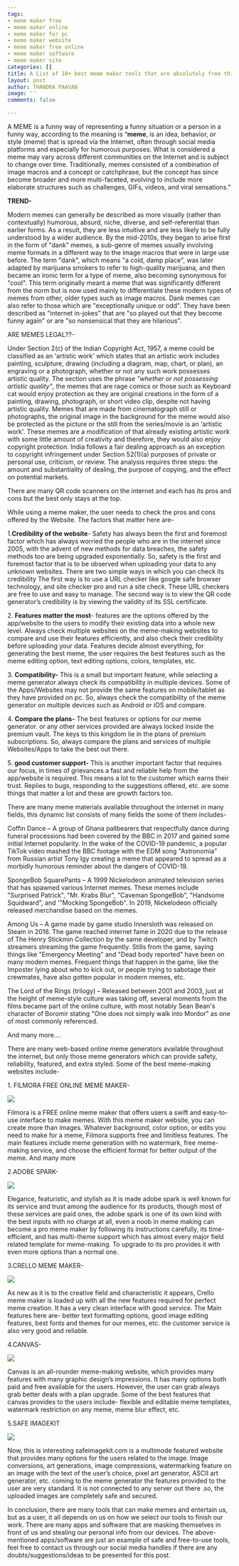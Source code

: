 ```yaml
---
tags:
- meme maker free
- meme maker online
- meme maker for pc
- meme maker website
- meme maker free online
- meme maker software
- meme maker site
categories: []
title: A List of 10+ best meme maker tools that are absolutely free this 2021.
layout: post
author: THANDRA PAAVAN
image: ''
comments: false

---
```

A MEME is a funny way of representing a funny situation or a person in a funny way, according to the meaning is “**meme**, is an idea, behavior, or style (meme) that is spread via the Internet, often through social media platforms and especially for humorous purposes. What is considered a meme may vary across different communities on the Internet and is subject to change over time. Traditionally, memes consisted of a combination of image macros and a concept or catchphrase, but the concept has since become broader and more multi-faceted, evolving to include more elaborate structures such as challenges, GIFs, videos, and viral sensations.”

**TREND-**

Modern memes can generally be described as more visually (rather than contextually) humorous, absurd, niche, diverse, and self-referential than earlier forms. As a result, they are less intuitive and are less likely to be fully understood by a wider audience. By the mid-2010s, they began to arise first in the form of "dank" memes, a sub-genre of memes usually involving meme formats in a different way to the image macros that were in large use before. The term "dank", which means "a cold, damp place", was later adapted by marijuana smokers to refer to high-quality marijuana, and then became an ironic term for a type of meme, also becoming synonymous for "cool". This term originally meant a meme that was significantly different from the norm but is now used mainly to differentiate these modern types of memes from other, older types such as image macros. Dank memes can also refer to those which are "exceptionally unique or odd". They have been described as "internet in-jokes" that are "so played out that they become funny again" or are "so nonsensical that they are hilarious".

ARE MEMES LEGAL??-

Under Section 2(c) of the Indian Copyright Act, 1957, a meme could be classified as an 'artistic work' which states that an artistic work includes painting, sculpture, drawing (including a diagram, map, chart, or plan), an engraving or a photograph, whether or not any such work possesses artistic quality. The section uses the phrase _"whether or not possessing artistic quality"_, the memes that are rage comics or those such as Keyboard cat would enjoy protection as they are original creations in the form of a painting, drawing, photograph, or short video clip, despite not having artistic quality. Memes that are made from cinematograph still or photographs, the original image in the background for the meme would also be protected as the picture or the still from the series/movie is an 'artistic work'. These memes are a modification of that already existing artistic work with some little amount of creativity and therefore, they would also enjoy copyright protection. India follows a fair dealing approach as an exception to copyright infringement under Section 52(1)(a) purposes of private or personal use, criticism, or review. The analysis requires three steps: the amount and substantiality of dealing, the purpose of copying, and the effect on potential markets.

There are many QR code scanners on the internet and each has its pros and cons but the best only stays at the top.

While using a meme maker, the user needs to check the pros and cons offered by the Website. The factors that matter here are-

1\.**Credibility of the website**- Safety has always been the first and foremost factor which has always worried the people who are in the internet since 2005, with the advent of new methods for data breaches, the safety methods too are being upgraded exponentially. So, safety is the first and foremost factor that is to be observed when uploading your data to any unknown websites. There are two simple ways in which you can check its credibility The first way is to use a URL checker like google safe browser technology, and site checker pro and run a site check. These URL checkers are free to use and easy to manage. The second way is to view the QR code generator’s credibility is by viewing the validity of its SSL certificate.

2\. **Features matter the most**- features are the options offered by the app/website to the users to modify their existing data into a whole new level. Always check multiple websites on the meme-making websites to compare and use their features efficiently, and also check their credibility before uploading your data. Features decide almost everything, for generating the best meme, the user requires the best features such as the meme editing option, text editing options, colors, templates, etc.

3\. **Compatibility-** This is a small but important feature, while selecting a meme generator always check its compatibility in multiple devices. Some of the Apps/Websites may not provide the same features on mobile/tablet as they have provided on pc. So, always check the compatibility of the meme generator on multiple devices such as Android or iOS and compare.

4\. **Compare the plans-** The best features or options for our meme generator. or any other services provided are always locked inside the premium vault. The keys to this kingdom lie in the plans of premium subscriptions. So, always compare the plans and services of multiple Websites/Apps to take the best out there.

5\. **good customer support-** This is another important factor that requires our focus, in times of grievances a fast and reliable help from the app/website is required. This means a lot to the customer which earns their trust. Replies to bugs, responding to the suggestions offered, etc. are some things that matter a lot and these are growth factors too.

There are many meme materials available throughout the internet in many fields, this dynamic list consists of many fields the some of them includes-

Coffin Dance – A group of Ghana pallbearers that respectfully dance during funeral processions had been covered by the BBC in 2017 and gained some initial Internet popularity. In the wake of the COVID-19 pandemic, a popular TikTok video mashed the BBC footage with the EDM song "Astronomia" from Russian artist Tony Igy creating a meme that appeared to spread as a morbidly humorous reminder about the dangers of COVID-19.

SpongeBob SquarePants  – A 1999 Nickelodeon animated television series that has spawned various Internet memes. These memes include "Surprised Patrick", "Mr. Krabs Blur", "Caveman SpongeBob", "Handsome Squidward", and '"Mocking SpongeBob". In 2019, Nickelodeon officially released merchandise based on the memes.

Among Us – A game made by game studio Innersloth was released on Steam in 2018. The game reached internet fame in 2020 due to the release of The Henry Stickmin Collection by the same developer, and by Twitch streamers streaming the game frequently. Stills from the game, saying things like "Emergency Meeting" and "Dead body reported" have been on many modern memes. Frequent things that happen in the game, like the Imposter lying about who to kick out, or people trying to sabotage their crewmates, have also gotten popular in modern memes, etc.

The Lord of the Rings (trilogy) – Released between 2001 and 2003, just at the height of meme-style culture was taking off, several moments from the films became part of the online culture, with most notably Sean Bean's character of Boromir stating "One does not simply walk into Mordor" as one of most commonly referenced.

And many more….

There are many web-based online meme generators available throughout the internet, but only those meme generators which can provide safety, reliability, featured, and extra styled. Some of the best meme-making websites include-

1\. FILMORA FREE ONLINE MEME MAKER-

![](/uploads/meme-website-4.png)

Filmora is a FREE online meme maker that offers users a swift and easy-to-use interface to make memes. With this meme maker website, you can create more than images. Whatever background, color option, or edits you need to make for a meme, Filmora supports free and limitless features. The main features include meme generation with no watermark, free meme-making service, and choose the efficient format for better output of the meme. And many more

2\.ADOBE SPARK-

![](/uploads/meme-website-3.png)

Elegance, featuristic, and stylish as it is made adobe spark is well known for its service and trust among the audience for its products, though most of these services are paid ones, the adobe spark is one of its own kind with the best inputs with no charge at all, even a noob in meme making can become a pro meme maker by following its instructions carefully, its time-efficient, and has multi-theme support which has almost every major field related template for meme-making. To upgrade to its pro provides it with even more options than a normal one.

3\.CRELLO MEME MAKER-

![](/uploads/meme-website-2.png)

As new as it is to the creative field and characteristic it appears, Crello meme maker is loaded up with all the new features required for perfect meme creation. It has a very clean interface with good service. The Main features here are- better text formatting options, good image editing features, best fonts and themes for our memes, etc. the customer service is also very good and reliable.

4\.CANVAS-

![](/uploads/meme-website-1.png)

Canvas is an all-rounder meme-making website, which provides many features with many graphic design’s impressions. It has many options both paid and free available for the users. However, the user can grab always grab better deals with a plan upgrade. Some of the best features that canvas provides to the users include- flexible and editable meme templates, watermark restriction on any meme, meme blur effect, etc.

5\.SAFE IMAGEKIT

![](/uploads/meme-website-6.png)

Now, this is interesting safeimagekit.com is a multimode featured website that provides many options for the users related to the image. Image conversions, art generations, image compressions, watermarking feature on an image with the text of the user’s choice, pixel art generator, ASCII art generator, etc. coming to the meme generator the features provided to the user are very standard. It is not connected to any server out there .so, the uploaded images are completely safe and secured.

In conclusion, there are many tools that can make memes and entertain us, but as a user, it all depends on us on how we select our tools to finish our work. There are many apps and software that are masking themselves in front of us and stealing our personal info from our devices. The above-mentioned apps/software are just an example of safe and free-to-use tools, feel free to contact us through our social media handles if there are any doubts/suggestions/ideas to be presented for this post.